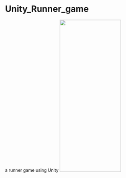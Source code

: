 # Unity_Runner_game
a runner game using Unity
<img src="https://github.com/nazlicancay/Unity_Runner_game/blob/main/Unity_runner.gif?raw=true" width="200" height="500" />
